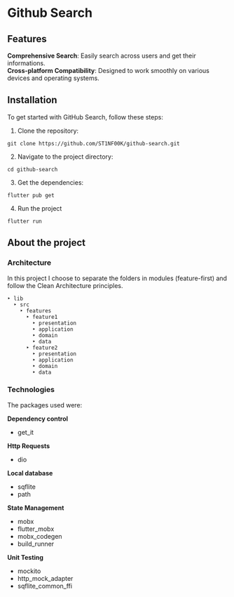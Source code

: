 # Github Search

## Features

**Comprehensive Search**: Easily search across users and get their informations.
<br>
**Cross-platform Compatibility**: Designed to work smoothly on various devices and operating systems.

## Installation

To get started with GitHub Search, follow these steps:

1. Clone the repository:

```
git clone https://github.com/ST1NF00K/github-search.git
```

2. Navigate to the project directory:


```
cd github-search
```

3. Get the dependencies:

```
flutter pub get
```

4. Run the project

```
flutter run
```

## About the project

### Architecture

In this project I choose to separate the folders in modules (feature-first) and follow the Clean Architecture principles.

```
‣ lib
  ‣ src
    ‣ features
      ‣ feature1
        ‣ presentation
        ‣ application
        ‣ domain
        ‣ data
      ‣ feature2
        ‣ presentation
        ‣ application
        ‣ domain
        ‣ data
```


### Technologies

The packages used were:

**Dependency control**
- get_it

**Http Requests**
- dio

**Local database**
- sqflite
- path

**State Management**
- mobx
- flutter_mobx
- mobx_codegen
- build_runner

**Unit Testing**
- mockito
- http_mock_adapter
- sqflite_common_ffi



  
